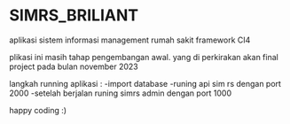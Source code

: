 # SIMRS_BRILIANT
aplikasi sistem informasi management rumah sakit framework CI4

plikasi ini masih tahap pengembangan awal. yang di perkirakan akan final project pada bulan november 2023

langkah running aplikasi :
-import database
-runing api sim rs dengan port 2000
-setelah berjalan runing simrs admin dengan port 1000

happy coding :)
